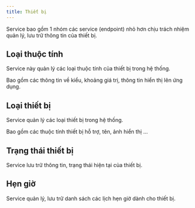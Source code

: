 ```yaml
---
title: Thiết bị
---
```


Service bao gồm 1 nhóm các service (endpoint) nhỏ hơn chịu trách nhiệm quản lý, lưu trữ thông tin của thiết bị.

## Loại thuộc tính

Service này quản lý các loại thuộc tính của thiết bị trong hệ thống.

Bao gồm các thông tin về kiểu, khoảng giá trị, thông tin hiển thị lên ứng dụng.

## Loại thiết bị

Service quản lý các loại thiết bị trong hệ thống.

Bao gồm các thuộc tính thiết bị hỗ trợ, tên, ảnh hiển thị ...

## Trạng thái thiết bị

Service lưu trữ thông tin, trạng thái hiện tại của thiết bị.

## Hẹn giờ

Service quản lý, lưu trữ danh sách các lịch hẹn giờ dành cho thiết bị.
